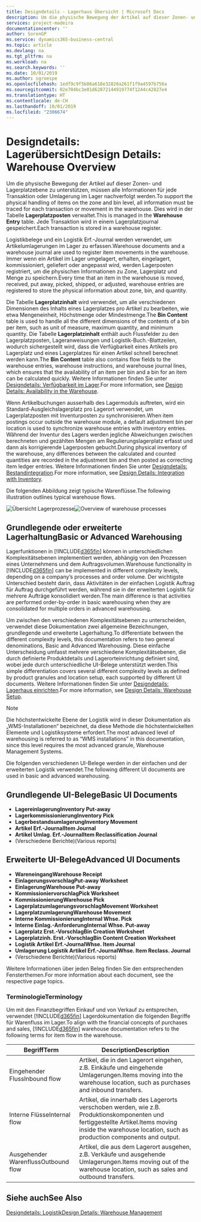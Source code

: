 ```yaml
---
title: Designdetails - Lagerhaus Übersicht | Microsoft Docs
description: Um die physische Bewegung der Artikel auf dieser Zonen- und Lagerplatzebene zu unterstützen, müssen alle Informationen für jede Transaktion oder Umlagerung im Lager nachverfolgt werden. Dies wird in der Tabelle **Lagerplatzposten** verwaltet. Jede Transaktion wird in einem Lagerplatzjournal gespeichert.
services: project-madeira
documentationcenter: ''
author: SorenGP
ms.service: dynamics365-business-central
ms.topic: article
ms.devlang: na
ms.tgt_pltfrm: na
ms.workload: na
ms.search.keywords: ''
ms.date: 10/01/2019
ms.author: sgroespe
ms.openlocfilehash: 1edf9c9f5b86a618e32820a261f1f9a4597b756a
ms.sourcegitcommit: 02e704bc3e01d62072144919774f1244c42827e4
ms.translationtype: HT
ms.contentlocale: de-CH
ms.lasthandoff: 10/01/2019
ms.locfileid: "2306674"
---
```

# <a name="design-details-warehouse-overview"></a><span data-ttu-id="8c43b-105">Designdetails: Lagerübersicht</span><span class="sxs-lookup"><span data-stu-id="8c43b-105">Design Details: Warehouse Overview</span></span>
<span data-ttu-id="8c43b-106">Um die physische Bewegung der Artikel auf dieser Zonen- und Lagerplatzebene zu unterstützen, müssen alle Informationen für jede Transaktion oder Umlagerung im Lager nachverfolgt werden.</span><span class="sxs-lookup"><span data-stu-id="8c43b-106">To support the physical handling of items on the zone and bin level, all information must be traced for each transaction or movement in the warehouse.</span></span> <span data-ttu-id="8c43b-107">Dies wird in der Tabelle **Lagerplatzposten** verwaltet.</span><span class="sxs-lookup"><span data-stu-id="8c43b-107">This is managed in the **Warehouse Entry** table.</span></span> <span data-ttu-id="8c43b-108">Jede Transaktion wird in einem Lagerplatzjournal gespeichert.</span><span class="sxs-lookup"><span data-stu-id="8c43b-108">Each transaction is stored in a warehouse register.</span></span>  

<span data-ttu-id="8c43b-109">Logistikbelege und ein Logistik Erf.-Journal werden verwendet, um Artikelumlagerungen im Lager zu erfassen.</span><span class="sxs-lookup"><span data-stu-id="8c43b-109">Warehouse documents and a warehouse journal are used to register item movements in the warehouse.</span></span> <span data-ttu-id="8c43b-110">Immer wenn ein Artikel im Lager umgelagert, erhalten, eingelagert, kommissioniert, geliefert oder angepasst wird, werden Lagerposten registriert, um die physischen Informationen zu Zone, Lagerplatz und Menge zu speichern.</span><span class="sxs-lookup"><span data-stu-id="8c43b-110">Every time that an item in the warehouse is moved, received, put away, picked, shipped, or adjusted, warehouse entries are registered to store the physical information about zone, bin, and quantity.</span></span>

<span data-ttu-id="8c43b-111">Die Tabelle **Lagerplatzinhalt** wird verwendet, um alle verschiedenen Dimensionen des Inhalts eines Lagerplatzes pro Artikel zu bearbeiten, wie etwa Mengeneinheit, Höchstmenge oder Mindestmenge.</span><span class="sxs-lookup"><span data-stu-id="8c43b-111">The **Bin Content** table is used to handle all the different dimensions of the contents of a bin per item, such as unit of measure, maximum quantity, and minimum quantity.</span></span> <span data-ttu-id="8c43b-112">Die Tabelle **Lagerplatzinhalt** enthält auch Flussfelder zu den Lagerplatzposten, Lageranweisungen und Logistik-Buch.-Blattzeilen, wodurch sichergestellt wird, dass die Verfügbarkeit eines Artikels pro Lagerplatz und eines Lagerplatzes für einen Artikel schnell berechnet werden kann.</span><span class="sxs-lookup"><span data-stu-id="8c43b-112">The **Bin Content** table also contains flow fields to the warehouse entries, warehouse instructions, and warehouse journal lines, which ensures that the availability of an item per bin and a bin for an item can be calculated quickly.</span></span> <span data-ttu-id="8c43b-113">Weitere Informationen finden Sie unter [Designdetails: Verfügbarkeit im Lager](design-details-availability-in-the-warehouse.md).</span><span class="sxs-lookup"><span data-stu-id="8c43b-113">For more information, see [Design Details: Availability in the Warehouse](design-details-availability-in-the-warehouse.md).</span></span>  

<span data-ttu-id="8c43b-114">Wenn Artikelbuchungen ausserhalb des Lagermoduls auftreten, wird ein Standard-Ausgleichslagerplatz pro Lagerort verwendet, um Lagerplatzposten mit Inventurposten zu synchronisieren.</span><span class="sxs-lookup"><span data-stu-id="8c43b-114">When item postings occur outside the warehouse module, a default adjustment bin per location is used to synchronize warehouse entries with inventory entries.</span></span> <span data-ttu-id="8c43b-115">Während der Inventur des Lagers werden jegliche Abweichungen zwischen berechneten und gezählten Mengen am Regulierungslagerplatz erfasst und dann als korrigierende Lagerposten gebucht.</span><span class="sxs-lookup"><span data-stu-id="8c43b-115">During physical inventory of the warehouse, any differences between the calculated and counted quantities are recorded in the adjustment bin and then posted as correcting item ledger entries.</span></span> <span data-ttu-id="8c43b-116">Weitere Informationen finden Sie unter [Designdetails: Bestandintegration](design-details-integration-with-inventory.md).</span><span class="sxs-lookup"><span data-stu-id="8c43b-116">For more information, see [Design Details: Integration with Inventory](design-details-integration-with-inventory.md).</span></span>  

<span data-ttu-id="8c43b-117">Die folgenden Abbildung zeigt typische Warenflüsse.</span><span class="sxs-lookup"><span data-stu-id="8c43b-117">The following illustration outlines typical warehouse flows.</span></span>  

<span data-ttu-id="8c43b-118">![Übersicht Lagerprozesse](media/design_details_warehouse_management_overview.png "Übersicht Lagerprozesse")</span><span class="sxs-lookup"><span data-stu-id="8c43b-118">![Overview of warehouse processes](media/design_details_warehouse_management_overview.png "Overview of warehouse processes")</span></span>  

## <a name="basic-or-advanced-warehousing"></a><span data-ttu-id="8c43b-119">Grundlegende oder erweiterte Lagerhaltung</span><span class="sxs-lookup"><span data-stu-id="8c43b-119">Basic or Advanced Warehousing</span></span>  
<span data-ttu-id="8c43b-120">Lagerfunktionen in [!INCLUDE[d365fin](includes/d365fin_md.md)] können in unterschiedlichen Komplexitätsebenen implementiert werden, abhängig von den Prozessen eines Unternehmens und dem Auftragsvolumen.</span><span class="sxs-lookup"><span data-stu-id="8c43b-120">Warehouse functionality in [!INCLUDE[d365fin](includes/d365fin_md.md)] can be implemented in different complexity levels, depending on a company’s processes and order volume.</span></span> <span data-ttu-id="8c43b-121">Der wichtigste Unterschied besteht darin, dass Aktivitäten in der einfachen Logistik Auftrag für Auftrag durchgeführt werden, während sie in der erweiterten Logistik für mehrere Aufträge konsolidiert werden.</span><span class="sxs-lookup"><span data-stu-id="8c43b-121">The main difference is that activities are performed order-by-order in basic warehousing when they are consolidated for multiple orders in advanced warehousing.</span></span>  

 <span data-ttu-id="8c43b-122">Um zwischen den verschiedenen Komplexitätsebenen zu unterscheiden, verwendet diese Dokumentation zwei allgemeine Bezeichnungen, grundlegende und erweiterte Lagerhaltung.</span><span class="sxs-lookup"><span data-stu-id="8c43b-122">To differentiate between the different complexity levels, this documentation refers to two general denominations, Basic and Advanced Warehousing.</span></span> <span data-ttu-id="8c43b-123">Diese einfache Unterscheidung umfasst mehrere verschiedene Komplexitätsebenen, die durch definierte Produktdetails und Lagerorteinrichtung definiert sind, wobei jede durch unterschiedliche UI-Belege unterstützt werden.</span><span class="sxs-lookup"><span data-stu-id="8c43b-123">This simple differentiation covers several different complexity levels as defined by product granules and location setup, each supported by different UI documents.</span></span> <span data-ttu-id="8c43b-124">Weitere Informationen finden Sie unter [Designdetails: Lagerhaus einrichten](design-details-warehouse-setup.md).</span><span class="sxs-lookup"><span data-stu-id="8c43b-124">For more information, see [Design Details: Warehouse Setup](design-details-warehouse-setup.md).</span></span>  

> [!NOTE]  
>  <span data-ttu-id="8c43b-125">Die höchstentwickelte Ebene der Logistik wird in dieser Dokumentation als „WMS-Installationen“ bezeichnet, da diese Methode die höchstentwickelten Elemente und Logistiksysteme erfordert.</span><span class="sxs-lookup"><span data-stu-id="8c43b-125">The most advanced level of warehousing is referred to as “WMS installations” in this documentation, since this level requires the most advanced granule, Warehouse Management Systems.</span></span>  

 <span data-ttu-id="8c43b-126">Die folgenden verschiedenen UI-Belege werden in der einfachen und der erweiterten Logistik verwendet.</span><span class="sxs-lookup"><span data-stu-id="8c43b-126">The following different UI documents are used in basic and advanced warehousing.</span></span>  

## <a name="basic-ui-documents"></a><span data-ttu-id="8c43b-127">Grundlegende UI-Belege</span><span class="sxs-lookup"><span data-stu-id="8c43b-127">Basic UI Documents</span></span>  

-   <span data-ttu-id="8c43b-128">**Lagereinlagerung**</span><span class="sxs-lookup"><span data-stu-id="8c43b-128">**Inventory Put-away**</span></span>  
-   <span data-ttu-id="8c43b-129">**Lagerkommissionierung**</span><span class="sxs-lookup"><span data-stu-id="8c43b-129">**Inventory Pick**</span></span>  
-   <span data-ttu-id="8c43b-130">**Lagerbestandsumlagerung**</span><span class="sxs-lookup"><span data-stu-id="8c43b-130">**Inventory Movement**</span></span>  
-   <span data-ttu-id="8c43b-131">**Artikel Erf.-Journal**</span><span class="sxs-lookup"><span data-stu-id="8c43b-131">**Item Journal**</span></span>  
-   <span data-ttu-id="8c43b-132">**Artikel Umlag. Erf.-Journal**</span><span class="sxs-lookup"><span data-stu-id="8c43b-132">**Item Reclassification Journal**</span></span>  
-   <span data-ttu-id="8c43b-133">(Verschiedene Berichte)</span><span class="sxs-lookup"><span data-stu-id="8c43b-133">(Various reports)</span></span>  

## <a name="advanced-ui-documents"></a><span data-ttu-id="8c43b-134">Erweiterte UI-Belege</span><span class="sxs-lookup"><span data-stu-id="8c43b-134">Advanced UI Documents</span></span>  

-   <span data-ttu-id="8c43b-135">**Wareneingang**</span><span class="sxs-lookup"><span data-stu-id="8c43b-135">**Warehouse Receipt**</span></span>  
-   <span data-ttu-id="8c43b-136">**Einlagerungsvorschlag**</span><span class="sxs-lookup"><span data-stu-id="8c43b-136">**Put-away Worksheet**</span></span>  
-   <span data-ttu-id="8c43b-137">**Einlagerung**</span><span class="sxs-lookup"><span data-stu-id="8c43b-137">**Warehouse Put-away**</span></span>  
-   <span data-ttu-id="8c43b-138">**Kommissioniervorschlag**</span><span class="sxs-lookup"><span data-stu-id="8c43b-138">**Pick Worksheet**</span></span>  
-   <span data-ttu-id="8c43b-139">**Kommissionierung**</span><span class="sxs-lookup"><span data-stu-id="8c43b-139">**Warehouse Pick**</span></span>  
-   <span data-ttu-id="8c43b-140">**Lagerplatzumlagerungsvorschlag**</span><span class="sxs-lookup"><span data-stu-id="8c43b-140">**Movement Worksheet**</span></span>  
-   <span data-ttu-id="8c43b-141">**Lagerplatzumlagerung**</span><span class="sxs-lookup"><span data-stu-id="8c43b-141">**Warehouse Movement**</span></span>  
-   <span data-ttu-id="8c43b-142">**Interne Kommissionierung**</span><span class="sxs-lookup"><span data-stu-id="8c43b-142">**Internal Whse. Pick**</span></span>  
-   <span data-ttu-id="8c43b-143">**Interne Einlag.-Anforderung**</span><span class="sxs-lookup"><span data-stu-id="8c43b-143">**Internal Whse. Put-away**</span></span>  
-   <span data-ttu-id="8c43b-144">**Lagerplatz Erst.-Vorschlag**</span><span class="sxs-lookup"><span data-stu-id="8c43b-144">**Bin Creation Worksheet**</span></span>  
-   <span data-ttu-id="8c43b-145">**Lagerplatzinh. Erst.-Vorschlag**</span><span class="sxs-lookup"><span data-stu-id="8c43b-145">**Bin Content Creation Worksheet**</span></span>  
-   <span data-ttu-id="8c43b-146">**Logistik Artikel Erf.-Journal**</span><span class="sxs-lookup"><span data-stu-id="8c43b-146">**Whse. Item Journal**</span></span>  
-   <span data-ttu-id="8c43b-147">**Umlagerung Logistik Artikel Erf.-Journal**</span><span class="sxs-lookup"><span data-stu-id="8c43b-147">**Whse. Item Reclass. Journal**</span></span>  
-   <span data-ttu-id="8c43b-148">(Verschiedene Berichte)</span><span class="sxs-lookup"><span data-stu-id="8c43b-148">(Various reports)</span></span>  

<span data-ttu-id="8c43b-149">Weitere Informationen über jeden Beleg finden Sie den entsprechenden Fensterthemen.</span><span class="sxs-lookup"><span data-stu-id="8c43b-149">For more information about each document, see the respective page topics.</span></span>  

### <a name="terminology"></a><span data-ttu-id="8c43b-150">Terminologie</span><span class="sxs-lookup"><span data-stu-id="8c43b-150">Terminology</span></span>  
<span data-ttu-id="8c43b-151">Um mit den Finanzbegriffen Einkauf und von Verkauf zu entsprechen, verwendet [!INCLUDE[d365fin](includes/d365fin_md.md)] Lagerdokumentation die folgenden Begriffe für Warenfluss im Lager.</span><span class="sxs-lookup"><span data-stu-id="8c43b-151">To align with the financial concepts of purchases and sales, [!INCLUDE[d365fin](includes/d365fin_md.md)] warehouse documentation refers to the following terms for item flow in the warehouse.</span></span>  

|<span data-ttu-id="8c43b-152">Begriff</span><span class="sxs-lookup"><span data-stu-id="8c43b-152">Term</span></span>|<span data-ttu-id="8c43b-153">Description</span><span class="sxs-lookup"><span data-stu-id="8c43b-153">Description</span></span>|  
|----------|---------------------------------------|  
|<span data-ttu-id="8c43b-154">Eingehender Fluss</span><span class="sxs-lookup"><span data-stu-id="8c43b-154">Inbound flow</span></span>|<span data-ttu-id="8c43b-155">Artikel, die in den Lagerort eingehen, z.B. Einkäufe und eingehende Umlagerungen.</span><span class="sxs-lookup"><span data-stu-id="8c43b-155">Items moving into the warehouse location, such as purchases and inbound transfers.</span></span>|  
|<span data-ttu-id="8c43b-156">Interne Flüsse</span><span class="sxs-lookup"><span data-stu-id="8c43b-156">Internal flow</span></span>|<span data-ttu-id="8c43b-157">Artikel, die innerhalb des Lagerorts verschoben werden, wie z.B. Produktionskomponenten und fertiggestellte Artikel.</span><span class="sxs-lookup"><span data-stu-id="8c43b-157">Items moving inside the warehouse location, such as production components and output.</span></span>|  
|<span data-ttu-id="8c43b-158">Ausgehender Warenfluss</span><span class="sxs-lookup"><span data-stu-id="8c43b-158">Outbound flow</span></span>|<span data-ttu-id="8c43b-159">Artikel, die aus dem Lagerort ausgehen, z.B. Verkäufe und ausgehende Umlagerungen.</span><span class="sxs-lookup"><span data-stu-id="8c43b-159">Items moving out of the warehouse location, such as sales and outbound transfers.</span></span>|  

## <a name="see-also"></a><span data-ttu-id="8c43b-160">Siehe auch</span><span class="sxs-lookup"><span data-stu-id="8c43b-160">See Also</span></span>  
 [<span data-ttu-id="8c43b-161">Designdetails: Logistik</span><span class="sxs-lookup"><span data-stu-id="8c43b-161">Design Details: Warehouse Management</span></span>](design-details-warehouse-management.md)
